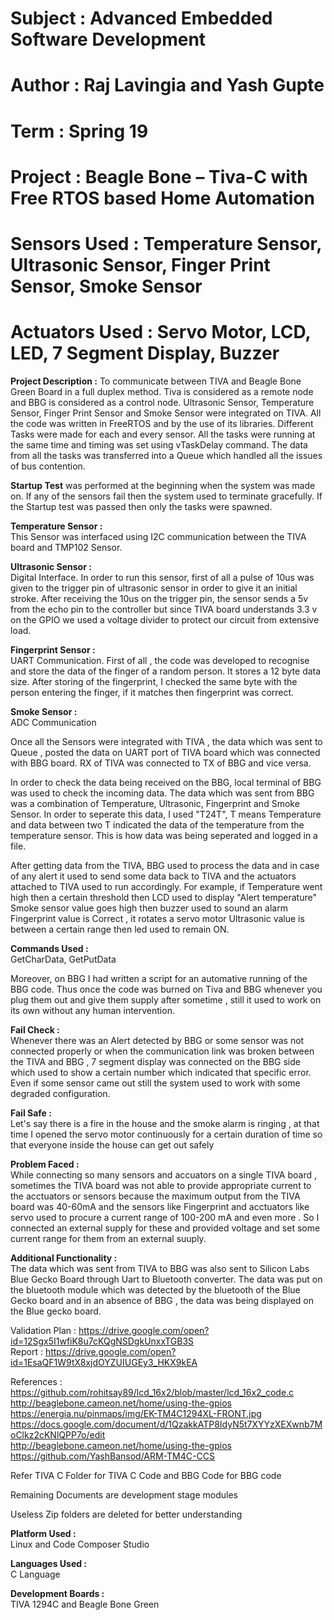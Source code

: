# Subject : Advanced Embedded Software Development  
# Author : Raj Lavingia and Yash Gupte  
# Term : Spring 19  
# Project : Beagle Bone – Tiva-C with Free RTOS based Home Automation
# Sensors Used : Temperature Sensor, Ultrasonic Sensor, Finger Print Sensor, Smoke Sensor  
# Actuators Used : Servo Motor, LCD, LED, 7 Segment Display, Buzzer

		   
**Project Description :**
To communicate between TIVA and Beagle Bone Green Board in a full duplex method. Tiva is considered as a remote node and BBG is considered as a control node. Ultrasonic Sensor, Temperature Sensor, Finger Print Sensor and Smoke Sensor were integrated on TIVA. All the code was written in FreeRTOS and by the use of its libraries. Different Tasks were made for each and every sensor. All the tasks were running at the same time and timing was set using vTaskDelay command. The data from all the tasks was transferred into a Queue which handled all the issues of bus contention. 

**Startup Test** was performed at the beginning when the system was made on. If any of the sensors fail then the system used to terminate gracefully. If the Startup test was passed then only the tasks were spawned.

**Temperature Sensor :**  
This Sensor was interfaced using I2C communication between the TIVA board and TMP102 Sensor.

**Ultrasonic Sensor :**  
Digital Interface. In order to run this sensor, first of all a pulse of 10us was given to the trigger pin of ultrasonic sensor in order to give it an initial stroke. After receiving the 10us on the trigger pin, the sensor sends a 5v from the echo pin to the controller but since TIVA board understands 3.3 v on the GPIO we used a voltage divider to protect our circuit from extensive load.

**Fingerprint Sensor :**  
UART Communication. First of all , the code was developed to recognise and store the data of the finger of a random person. It stores a 12 byte data size. After storing of the fingerprint, I checked the same byte with the person entering the finger, if it matches then fingerprint was correct.

**Smoke Sensor :**  
ADC Communication

Once all the Sensors were integrated with TIVA , the data which was sent to Queue , posted the data on UART port of TIVA board which was connected with BBG board. RX of TIVA was connected to TX of BBG and vice versa.

In order to check the data being received on the BBG, local terminal of BBG was used to check the incoming data. The data which was sent from BBG was a combination of Temperature, Ultrasonic, Fingerprint and Smoke Sensor. In order to seperate this data, I used "T24T", T means Temperature and data between two T indicated the data of the temperature from the temperature sensor. This is how data was being seperated and logged in a file.

After getting data from the TIVA, BBG used to process the data and in case of any alert it used to send some data back to TIVA and the actuators attached to TIVA used to run accordingly. 
For example, if Temperature went high then a certain threshold then LCD used to display "Alert temperature"
Smoke sensor value goes high then buzzer used to sound an alarm
Fingerprint value is Correct , it rotates a servo motor
Ultrasonic value is between a certain range then led used to remain ON.

**Commands Used :**  
GetCharData, GetPutData

Moreover, on BBG I had written a script for an automative running of the BBG code. Thus once the code was burned on Tiva and BBG whenever you plug them out and give them supply after sometime , still it used to work on its own without any human intervention.

**Fail Check :**  
Whenever there was an Alert detected by BBG or some sensor was not connected properly or when the communication link was broken between the TIVA and BBG , 7 segment display was connected on the BBG side which used to show a certain number which indicated that specific error. Even if some sensor came out still the system used to work with some degraded configuration.

**Fail Safe :**  
Let's say there is a fire in the house and the smoke alarm is ringing , at that time I opened the servo motor continuously for a certain duration of time so that everyone inside the house can get out safely

**Problem Faced :**  
While connecting so many sensors and accuators on a single TIVA board , sometimes the TIVA board was not able to provide appropriate current to the acctuators or sensors because the maximum output from the TIVA board was 40-60mA and the sensors like Fingerprint and acctuators like servo used to procure a current range of 100-200 mA and even more . So I connected an external supply for these and provided voltage and set some current range for them from an external suuply. 

**Additional Functionality :**  
The data which was sent from TIVA to BBG was also sent to Silicon Labs Blue Gecko Board through Uart to Bluetooth converter. The data was put on the bluetooth module which was detected by the bluetooth of the Blue Gecko board and in an absence of BBG , the data was being displayed on the Blue gecko board.

Validation Plan : https://drive.google.com/open?id=12Sgx5I1wfiK8u7cKQgNSDgkUnxxTGB3S  
Report : https://drive.google.com/open?id=1EsaQF1W9tX8xjdOYZUIUGEy3_HKX9kEA  

References : https://github.com/rohitsay89/lcd_16x2/blob/master/lcd_16x2_code.c  
http://beaglebone.cameon.net/home/using-the-gpios  
https://energia.nu/pinmaps/img/EK-TM4C1294XL-FRONT.jpg  
https://docs.google.com/document/d/1QzakkATP8IdyN5t7XYYzXEXwnb7MoClkz2cKNlQPP7o/edit  
http://beaglebone.cameon.net/home/using-the-gpios  
https://github.com/YashBansod/ARM-TM4C-CCS  

Refer TIVA C Folder for TIVA C Code and BBG Code for BBG code

Remaining Documents are development stage modules

Useless Zip folders are deleted for better understanding 

**Platform Used :**  
Linux and Code Composer Studio

**Languages Used :**  
C Language

**Development Boards :**  
TIVA 1294C and Beagle Bone Green 



 
